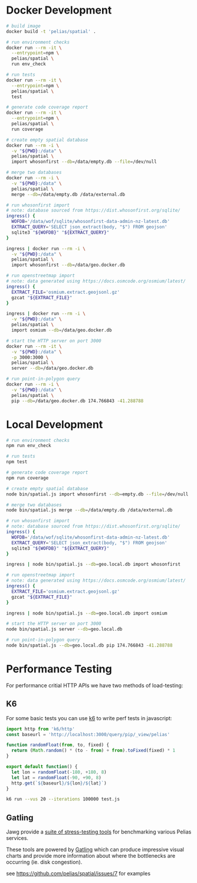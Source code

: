 # Docker Development

```bash
# build image
docker build -t 'pelias/spatial' .
```

```bash
# run environment checks
docker run --rm -it \
  --entrypoint=npm \
  pelias/spatial \
  run env_check
```

```bash
# run tests
docker run --rm -it \
  --entrypoint=npm \
  pelias/spatial \
  test
```

```bash
# generate code coverage report
docker run --rm -it \
  --entrypoint=npm \
  pelias/spatial \
  run coverage
```

```bash
# create empty spatial database
docker run --rm -i \
  -v "${PWD}:/data" \
  pelias/spatial \
  import whosonfirst --db=/data/empty.db --file=/dev/null
```

```bash
# merge two databases
docker run --rm -i \
  -v "${PWD}:/data" \
  pelias/spatial \
  merge --db=/data/empty.db /data/external.db
```

```bash
# run whosonfirst import
# note: database sourced from https://dist.whosonfirst.org/sqlite/
ingress() {
  WOFDB='/data/wof/sqlite/whosonfirst-data-admin-nz-latest.db'
  EXTRACT_QUERY='SELECT json_extract(body, "$") FROM geojson'
  sqlite3 "${WOFDB}" "${EXTRACT_QUERY}"
}

ingress | docker run --rm -i \
  -v "${PWD}:/data" \
  pelias/spatial \
  import whosonfirst --db=/data/geo.docker.db
```

```bash
# run openstreetmap import
# note: data generated using https://docs.osmcode.org/osmium/latest/
ingress() {
  EXTRACT_FILE='osmium.extract.geojsonl.gz'
  gzcat "${EXTRACT_FILE}"
}

ingress | docker run --rm -i \
  -v "${PWD}:/data" \
  pelias/spatial \
  import osmium --db=/data/geo.docker.db
```

```bash
# start the HTTP server on port 3000
docker run --rm -it \
  -v "${PWD}:/data" \
  -p 3000:3000 \
  pelias/spatial \
  server --db=/data/geo.docker.db
```

```bash
# run point-in-polygon query
docker run --rm -i \
  -v "${PWD}:/data" \
  pelias/spatial \
  pip --db=/data/geo.docker.db 174.766843 -41.288788
```

# Local Development

```bash
# run environment checks
npm run env_check
```

```bash
# run tests
npm test
```

```bash
# generate code coverage report
npm run coverage
```

```bash
# create empty spatial database
node bin/spatial.js import whosonfirst --db=empty.db --file=/dev/null
```

```bash
# merge two databases
node bin/spatial.js merge --db=/data/empty.db /data/external.db
```

```bash
# run whosonfirst import
# note: database sourced from https://dist.whosonfirst.org/sqlite/
ingress() {
  WOFDB='/data/wof/sqlite/whosonfirst-data-admin-nz-latest.db'
  EXTRACT_QUERY='SELECT json_extract(body, "$") FROM geojson'
  sqlite3 "${WOFDB}" "${EXTRACT_QUERY}"
}

ingress | node bin/spatial.js --db=geo.local.db import whosonfirst
```

```bash
# run openstreetmap import
# note: data generated using https://docs.osmcode.org/osmium/latest/
ingress() {
  EXTRACT_FILE='osmium.extract.geojsonl.gz'
  gzcat "${EXTRACT_FILE}"
}

ingress | node bin/spatial.js --db=geo.local.db import osmium
```

```bash
# start the HTTP server on port 3000
node bin/spatial.js server --db=geo.local.db
```

```bash
# run point-in-polygon query
node bin/spatial.js --db=geo.local.db pip 174.766843 -41.288788
```

# Performance Testing

For performance critial HTTP APIs we have two methods of load-testing:

## K6

For some basic tests you can use [k6](https://github.com/loadimpact/k6) to write perf tests in javascript:

```javascript
import http from 'k6/http'
const baseurl = 'http://localhost:3000/query/pip/_view/pelias'

function randomFloat(from, to, fixed) {
  return (Math.random() * (to - from) + from).toFixed(fixed) * 1
}

export default function() {
  let lon = randomFloat(-180, +180, 8)
  let lat = randomFloat(-90, +90, 8)
  http.get(`${baseurl}/${lon}/${lat}`)
}
```

```bash
k6 run --vus 20 --iterations 100000 test.js
```

## Gatling

Jawg provide a [suite of stress-testing tools](https://github.com/jawg/pelias-server-stress) for benchmarking various Pelias services.

These tools are powered by [Gatling](https://gatling.io/) which can produce impressive visual charts and provide more information about where the bottlenecks are occurring (ie. disk congestion).

see https://github.com/pelias/spatial/issues/7 for examples
